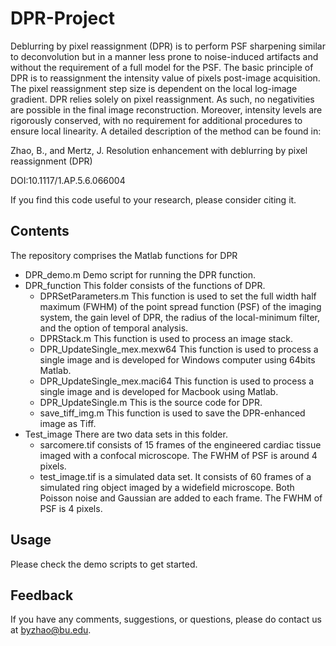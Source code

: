 # DPR-Project
Deblurring by pixel reassignment (DPR) is to perform PSF sharpening similar to deconvolution but in a manner less prone to noise-induced artifacts and without the requirement of a full model for the PSF. The basic principle of DPR is to reassignment the intensity value of pixels post-image acquisition. The pixel reassignment step size is dependent on the local log-image gradient. DPR relies solely on pixel reassignment. As such, no negativities are possible in the final image reconstruction. Moreover, intensity levels are rigorously conserved, with no requirement for additional procedures to ensure local linearity. 
A detailed description of the method can be found in:

Zhao, B., and Mertz, J. Resolution enhancement with deblurring by pixel reassignment (DPR)

DOI:10.1117/1.AP.5.6.066004

If you find this code useful to your research, please consider citing it. 

## Contents
The repository comprises the Matlab functions for DPR
- DPR_demo.m
  Demo script for running the DPR function.
- DPR_function
  This folder consists of the functions of DPR.
  - DPRSetParameters.m
    This function is used to set the full width half maximum (FWHM) of the point spread function (PSF) of the imaging system, the gain level of DPR, the radius of the local-minimum filter, and the option of temporal analysis.
  - DPRStack.m
    This function is used to process an image stack.
  - DPR_UpdateSingle_mex.mexw64
    This function is used to process a single image and is developed for Windows computer using 64bits Matlab.
  - DPR_UpdateSingle_mex.maci64
    This function is used to process a single image and is developed for Macbook using Matlab.
  - DPR_UpdateSingle.m
    This is the source code for DPR.
  - save_tiff_img.m
    This function is used to save the DPR-enhanced image as Tiff.
 - Test_image
   There are two data sets in this folder.
   - sarcomere.tif consists of 15 frames of the engineered cardiac tissue imaged with a confocal microscope. The FWHM of PSF is around 4 pixels.
   - test_image.tif is a simulated data set. It consists of 60 frames of a simulated ring object imaged by a widefield microscope. Both Poisson noise and Gaussian are added to each frame. The FWHM of PSF is 4 pixels.

## Usage
Please check the demo scripts to get started.

## Feedback
If you have any comments, suggestions, or questions, please do contact us at byzhao@bu.edu.
